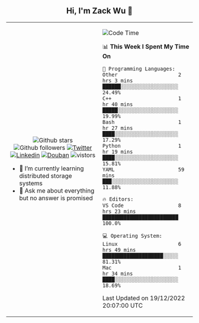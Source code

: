 <h2 align="center"> Hi, I'm Zack Wu 👋 </h2>

<table>
    <tr>
        <td valign="center" width="50%">
            <p align="center">
              <img src="https://img.shields.io/github/stars/izackwu?style=social" alt="Github stars" />
              <img src="https://img.shields.io/github/followers/izackwu?style=social" alt="Github followers" />
              <a href="https://twitter.com/_zackwu"><img src="https://img.shields.io/badge/@__zackwu-1DA1F2?style=flat&logo=Twitter&logoColor=white" alt="Twitter"/></a>
              <a href="https://www.linkedin.com/in/izackwu/?locale=en_US"><img src="https://img.shields.io/badge/@izackwu-0073b1?style=flat&logo=LinkedIn&logoColor=white" alt="Linkedin" /></a>
              <a href="https://www.douban.com/people/keith1"><img src="https://img.shields.io/badge/@keith1-007722?style=flat&logo=Douban&logoColor=white" alt="Douban" /></a>
              <img src="https://visitor-badge.glitch.me/badge?page_id=keithnull" alt="vistors" />
            </p>
            <ul>
                <li>🌱 I’m currently learning distributed storage systems</li>
                <li>💬 Ask me about everything but no answer is promised</li>
            </ul>
        </td>
       <td valign="top" width="50%">
    
<!--START_SECTION:waka-->
![Code Time](http://img.shields.io/badge/Code%20Time-2%2C201%20hrs%203%20mins-blue)

📊 **This Week I Spent My Time On** 

```text
💬 Programming Languages: 
Other                    2 hrs 3 mins        ██████░░░░░░░░░░░░░░░░░░░   24.49% 
C++                      1 hr 40 mins        █████░░░░░░░░░░░░░░░░░░░░   19.99% 
Bash                     1 hr 27 mins        ████░░░░░░░░░░░░░░░░░░░░░   17.29% 
Python                   1 hr 19 mins        ████░░░░░░░░░░░░░░░░░░░░░   15.81% 
YAML                     59 mins             ███░░░░░░░░░░░░░░░░░░░░░░   11.88%

🔥 Editors: 
VS Code                  8 hrs 23 mins       █████████████████████████   100.0%

💻 Operating System: 
Linux                    6 hrs 49 mins       ████████████████████░░░░░   81.31% 
Mac                      1 hr 34 mins        ████░░░░░░░░░░░░░░░░░░░░░   18.69%

```


 Last Updated on 19/12/2022 20:07:00 UTC
<!--END_SECTION:waka-->
</td></tr>
</table>


